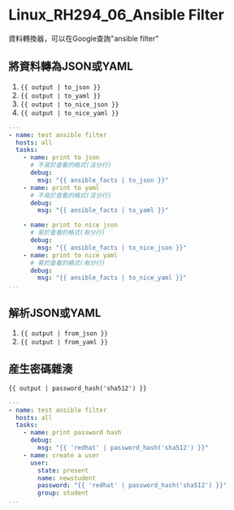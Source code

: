 # Linux_RH294_06_Ansible Filter
資料轉換器，可以在Google查詢"ansible filter"

## 將資料轉為JSON或YAML
1. `{{ output | to_json }}`
2. `{{ output | to_yaml }}`
3. `{{ output | to_nice_json }}`
4. `{{ output | to_nice_yaml }}`
```yaml
---
- name: test ansible filter
  hosts: all
  tasks:
	- name: print to json
	  # 不易於查看的格式(沒分行)
	  debug:
		msg: "{{ ansible_facts | to_json }}"
	- name: print to yaml
	  # 不易於查看的格式(沒分行)
	  debug:
		msg: "{{ ansible_facts | to_yaml }}"

	- name: print to nice json
	  # 易於查看的格式(有分行)
	  debug:
		msg: "{{ ansible_facts | to_nice_json }}"
	- name: print to nice yaml
	  # 易於查看的格式(有分行)
	  debug:
		msg: "{{ ansible_facts | to_nice_yaml }}"
...
```

## 解析JSON或YAML
1. `{{ output | from_json }}`
2. `{{ output | from_yaml }}`

## 産生密碼雜湊
`{{ output | password_hash('sha512') }}`
```yaml
---
- name: test ansible filter
  hosts: all
  tasks:
	- name: print password hash
	  debug:
		msg: "{{ 'redhat' | password_hash('sha512') }}"
	- name: create a user
	  user:
		state: present
		name: newstudent
		password: "{{ 'redhat' | password_hash('sha512') }}"
		group: student
...
```



